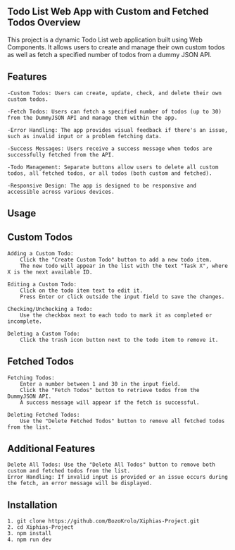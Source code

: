 ## Todo List Web App with Custom and Fetched Todos Overview

This project is a dynamic Todo List web application built using Web Components. It allows users to create and manage their own custom todos as well as fetch a specified number of todos from a dummy JSON API.

## Features

    -Custom Todos: Users can create, update, check, and delete their own custom todos.

    -Fetch Todos: Users can fetch a specified number of todos (up to 30) from the DummyJSON API and manage them within the app.

    -Error Handling: The app provides visual feedback if there's an issue, such as invalid input or a problem fetching data.

    -Success Messages: Users receive a success message when todos are successfully fetched from the API.

    -Todo Management: Separate buttons allow users to delete all custom todos, all fetched todos, or all todos (both custom and fetched).

    -Responsive Design: The app is designed to be responsive and accessible across various devices.

## Usage

## Custom Todos

    Adding a Custom Todo:
        Click the "Create Custom Todo" button to add a new todo item.
        The new todo will appear in the list with the text "Task X", where X is the next available ID.

    Editing a Custom Todo:
        Click on the todo item text to edit it.
        Press Enter or click outside the input field to save the changes.

    Checking/Unchecking a Todo:
        Use the checkbox next to each todo to mark it as completed or incomplete.

    Deleting a Custom Todo:
        Click the trash icon button next to the todo item to remove it.

## Fetched Todos

    Fetching Todos:
        Enter a number between 1 and 30 in the input field.
        Click the "Fetch Todos" button to retrieve todos from the DummyJSON API.
        A success message will appear if the fetch is successful.

    Deleting Fetched Todos:
        Use the "Delete Fetched Todos" button to remove all fetched todos from the list.

## Additional Features

    Delete All Todos: Use the "Delete All Todos" button to remove both custom and fetched todos from the list.
    Error Handling: If invalid input is provided or an issue occurs during the fetch, an error message will be displayed.

## Installation

    1. git clone https://github.com/BozoKrolo/Xiphias-Project.git
    2. cd Xiphias-Project
    3. npm install
    4. npm run dev
